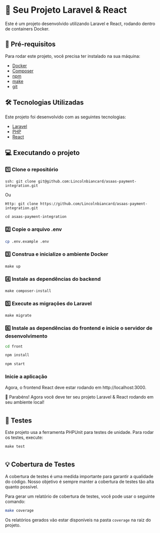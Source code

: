 # 🚀 Seu Projeto Laravel & React

Este é um projeto desenvolvido utilizando Laravel e React, rodando dentro de containers Docker.

## 🧰 Pré-requisitos

Para rodar este projeto, você precisa ter instalado na sua máquina:

- [Docker](https://www.docker.com/get-started)
- [Composer](https://getcomposer.org/download/)
- [npm](https://www.npmjs.com/get-npm)
- [make](https://www.gnu.org/software/make/)
- [git](https://git-scm.com/downloads)

## 🛠️ Tecnologias Utilizadas

Este projeto foi desenvolvido com as seguintes tecnologias:

- [Laravel](https://laravel.com/)
- [PHP](https://www.php.net/)
- [React](https://reactjs.org/)

## 💻 Executando o projeto


### 1️⃣ Clone o repositório
```
ssh: git clone git@github.com:Lincolnbiancard/asaas-payment-integration.git
```
Ou
```
Http: git clone https://github.com/Lincolnbiancard/asaas-payment-integration.git
```
```
cd asaas-payment-integration
```

### 2️⃣ Copie o arquivo .env
```bash
cp .env.example .env
```

### 3️⃣ Construa e inicialize o ambiente Docker
```
make up
```

### 4️⃣ Instale as dependências do backend
```
make composer-install
```

### 5️⃣ Execute as migrações do Laravel
```
make migrate
```

### 6️⃣ Instale as dependências do frontend e inicie o servidor de desenvolvimento
```bash
cd front
```
```bash
npm install
```
```bash
npm start
```

###  Inicie a aplicação
Agora, o frontend React deve estar rodando em http://localhost:3000.

🎉 Parabéns! Agora você deve ter seu projeto Laravel & React rodando em seu ambiente local!

#
## 🧪 Testes

Este projeto usa a ferramenta PHPUnit para testes de unidade. Para rodar os testes, execute:
```
make test
```

#

## 💡 Cobertura de Testes

A cobertura de testes é uma medida importante para garantir a qualidade do código. Nosso objetivo é sempre manter a cobertura de testes tão alta quanto possível. 

Para gerar um relatório de cobertura de testes, você pode usar o seguinte comando:
```bash
make coverage
```
Os relatórios gerados vão estar disponíveis na pasta `coverage` na raiz do projeto.


